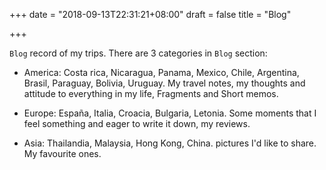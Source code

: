 +++
date = "2018-09-13T22:31:21+08:00"
draft = false
title = "Blog"

+++

`Blog` record  of my trips. There are 3 categories in `Blog` section:

- America: Costa rica, Nicaragua, Panama, Mexico, Chile, Argentina, Brasil, Paraguay, Bolivia, Uruguay.
My travel notes, my thoughts and attitude to everything in my life, Fragments and Short memos.

- Europe: España, Italia, Croacia, Bulgaria, Letonia.
 Some moments that I feel something and eager to write it down, my reviews.

- Asia: Thailandia, Malaysia, Hong Kong, China. pictures I'd like to share. My favourite ones.